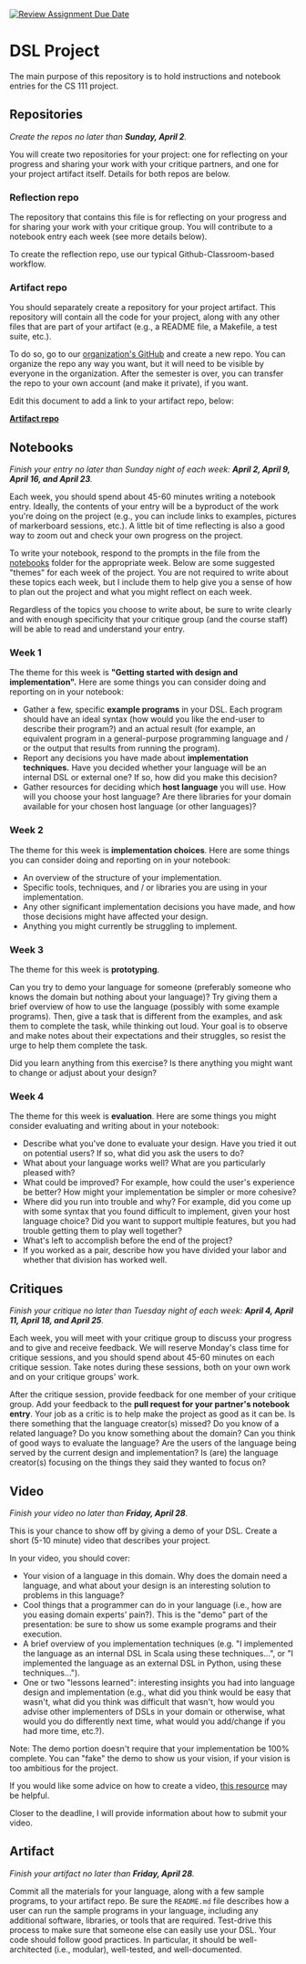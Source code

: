 [![Review Assignment Due Date](https://classroom.github.com/assets/deadline-readme-button-8d59dc4de5201274e310e4c54b9627a8934c3b88527886e3b421487c677d23eb.svg)](https://classroom.github.com/a/C7Q-SLwm)
# DSL Project

The main purpose of this repository is to hold instructions and notebook entries for the
CS 111 project.

## Repositories

_Create the repos no later than **Sunday, April 2**._

You will create two repositories for your project: one for reflecting on your progress and
sharing your work with your critique partners, and one for your project artifact itself.
Details for both repos are below.

### Reflection repo

The repository that contains this file is for reflecting on your progress and for sharing
your work with your critique group. You will contribute to a notebook entry each week (see
more details below).

To create the reflection repo, use our typical Github-Classroom-based workflow.

### Artifact repo

You should separately create a repository for your project artifact. This repository will
contain all the code for your project, along with any other files that are part of your
artifact (e.g., a README file, a Makefile, a test suite, etc.).

To do so, go to our [organization's
GitHub](https://github.com/orgs/hmc-cs111-spring2023/repositories)
and create a new repo. You can organize the repo any way you want, but it will need to be
visible by everyone in the organization. After the semester is over, you can transfer the
repo to your own account (and make it private), if you want.

Edit this document to add a link to your artifact repo, below:

[**Artifact repo**](https://github.com/hmc-cs111-spring2023/Artifact-Cruedy)

## Notebooks

_Finish your entry no later than Sunday night of each week: **April 2, April 9, April 16,
and April 23**._

Each week, you should spend about 45-60 minutes writing a notebook entry. Ideally, the
contents of your entry will be a byproduct of the work you're doing on the project (e.g.,
you can include links to examples, pictures of markerboard sessions, etc.). A little bit
of time reflecting is also a good way to zoom out and check your own progress on the
project.

To write your notebook, respond to the prompts in the file from the [notebooks](./notebooks/)
folder for the appropriate week. Below are some suggested "themes" for each week of the
project. You are not required to write about these topics each week, but I include them to
help give you a sense of how to plan out the project and what you might reflect on each
week.

Regardless of the topics you choose to write about, be sure to write clearly and with
enough specificity that your critique group (and the course staff) will be able to read
and understand your entry.

### Week 1

The theme for this week is **"Getting started with design and implementation".** Here are
some things you can consider doing and reporting on in your notebook:

- Gather a few, specific **example programs** in your DSL. Each program should have an
  ideal syntax (how would you like the end-user to describe their program?) and an actual
  result (for example, an equivalent program in a general-purpose programming language and /
  or the output that results from running the program).
- Report any decisions you have made about **implementation techniques.** Have you decided
  whether your  language will be an internal DSL or external one? If so, how did you make
  this decision?
- Gather resources for deciding which **host language** you will use. How will you choose
  your host language? Are there libraries for your domain available for your chosen host
  language (or other languages)?

### Week 2

The theme for this week is **implementation choices**. Here are some things you can
consider doing and reporting on in your notebook:

- An overview of the structure of your implementation.
- Specific tools, techniques, and / or libraries you are using in your implementation.
- Any other significant implementation decisions you have made, and how those decisions
  might have affected your design.
- Anything you might currently be struggling to implement.

### Week 3

The theme for this week is **prototyping**.

Can you try to demo your language for someone (preferably someone who knows the domain but
nothing about your language)? Try giving them a brief overview of how to use the language
(possibly with some example programs). Then, give a task that is different from the
examples, and ask them to complete the task, while thinking out loud. Your goal is to
observe and make notes about their expectations and their struggles, so resist the urge to
help them complete the task.

Did you learn anything from this exercise? Is there anything you might want to change or
adjust about your design?

### Week 4

The theme for this week is **evaluation**. Here are some things you might consider
evaluating and writing about in your notebook:

- Describe what you've done to evaluate your design. Have you tried it out on potential
  users? If so, what did you ask the users to do?
- What about your language works well? What are you particularly pleased with?
- What could be improved? For example, how could the user's experience be better? How
  might your implementation be simpler or more cohesive?
- Where did you run into trouble and why? For example, did you come up with some syntax
  that you found difficult to implement, given your host language choice? Did you want to
  support multiple features, but you had trouble getting them to play well together?
- What's left to accomplish before the end of the project?
- If you worked as a pair, describe how you have divided your labor and whether that
  division has worked well.

## Critiques

_Finish your critique no later than Tuesday night of each week: **April 4, April 11, April
18, and April 25**._

Each week, you will meet with your critique group to discuss your progress and to give and
receive feedback. We will reserve Monday's class time for critique sessions, and you
should spend about 45-60 minutes on each critique session. Take notes during these
sessions, both on your own work and on your critique groups' work.

After the critique session, provide feedback for one member of your critique group. Add
your feedback to the **pull request for your partner's notebook entry**. Your job as a
critic is to help make the project as good as it can be. Is there something that the
language creator(s) missed? Do you know of a related language? Do you know something about
the domain? Can you think of good ways to evaluate the language? Are the users of the
language being served by the current design and implementation? Is (are) the language
creator(s) focusing on the things they said they wanted to focus on?

## Video

_Finish your video no later than **Friday, April 28**._

This is your chance to show off by giving a demo of your DSL. Create a short (5-10 minute)
video that describes your project.

In your video, you should cover:

- Your vision of a language in this domain. Why does the domain need a language, and what
  about your design is an interesting solution to problems in this language?
- Cool things that a programmer can do in your language (i.e., how are you easing domain
  experts' pain?). This is the "demo" part of the presentation: be sure to show us some
  example programs and their execution.
- A brief overview of you implementation techniques (e.g. "I implemented the language as an
  internal DSL in Scala using these techniques...", or "I implemented the language as an
  external DSL in Python, using these techniques...").
- One or two "lessons learned": interesting insights you had into language design and
  implementation (e.g., what did you think would be easy that wasn't, what did you think
  was difficult that wasn't, how would you advise other implementers of DSLs in your
  domain or otherwise, what would you do differently next time, what would you add/change
  if you had more time, etc.?).

Note: The demo portion doesn't require that your implementation be 100% complete. You can
"fake" the demo to show us your vision, if your vision is too ambitious for the project.

If you would like some advice on how to create a video,
[this
resource](https://www.howtogeek.com/205742/how-to-record-your-windows-mac-linux-android-or-ios-screen/)
may be helpful.

Closer to the deadline, I will provide information about how to submit your video.

## Artifact

_Finish your artifact no later than **Friday, April 28**._

Commit all the materials for your language, along with a few sample programs, to your
artifact repo. Be sure the `README.md` file describes how a user can run the sample
programs in your language, including any additional software, libraries, or tools that are
required. Test-drive this process to make sure that someone else can easily use your DSL.
Your code should follow good practices. In particular, it should be well-architected
(i.e., modular), well-tested, and well-documented.
